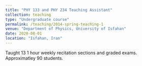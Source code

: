```yaml
---
title: "PHY 133 and PHY 234 Teaching Assistant"
collection: teaching
type: "Undergraduate course"
permalink: /teaching/2014-spring-teaching-1
venue: "Department of Physics, University of Isfahan"
date: 2020-08-01
location: "Isfahan, Iran"
---
```


Taught 13 1 hour weekly recitation sections and graded exams. Approximatley 90 students.
